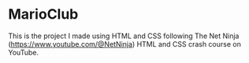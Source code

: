 # MarioClub
This is the project I made using HTML and CSS following The Net Ninja (https://www.youtube.com/@NetNinja) HTML and CSS crash course on YouTube.
